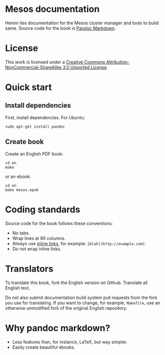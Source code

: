 # Mesos documentation

Herein lies documentation for the Mesos cluster manager and tools to build
same. Source code for the book is
[Pandoc Markdown](http://johnmacfarlane.net/pandoc/README.html).

# License

This work is licensed under a [Creative Commons Attribution-NonCommercial-ShareAlike 3.0 Unported License](http://creativecommons.org/licenses/by-nc-sa/3.0/deed.en_US).

# Quick start

## Install dependencies

First, install dependencies. For Ubuntu:

    sudo apt-get install pandoc

## Create book

Create an English PDF book:

    cd en
    make

or an ebook:

    cd en
    make mesos.epub

# Coding standards

Source code for the book follows these conventions:

* No tabs.
* Wrap lines at 80 columns.
* Always use
  [inline links](http://johnmacfarlane.net/pandoc/README.html#inline-links),
  for example: `[blah](http://example.com)`.
* Do not wrap inline links.

# Translators

To translate this book, fork the English version on Github. Translate all
English text.

Do not also submit documentation build system pull requests from the fork you
use for translating. If you want to change, for example, `Makefile`, use an
otherwise unmodified fork of the original English repository.

# Why pandoc markdown?

* Less features than, for instance, LaTeX, but way simpler.
* Easily create beautiful ebooks.
